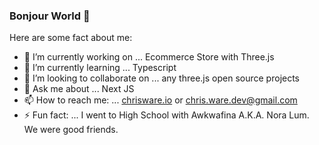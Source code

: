 ### Bonjour World 👋

Here are some fact about me: 

- 🔭 I’m currently working on ... Ecommerce Store with Three.js
- 🌱 I’m currently learning ... Typescript
- 👯 I’m looking to collaborate on ... any three.js open source projects
- 💬 Ask me about ... Next JS
- 📫 How to reach me: ... [chrisware.io](https://chrisware.io/) or chris.ware.dev@gmail.com
- ⚡ Fun fact: ... I went to High School with Awkwafina A.K.A. Nora Lum. We were good friends.
